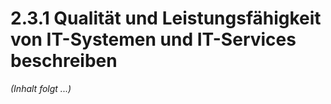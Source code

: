 # 2.3.1 Qualität und Leistungsfähigkeit von IT-Systemen und IT-Services beschreiben

*(Inhalt folgt ...)*
